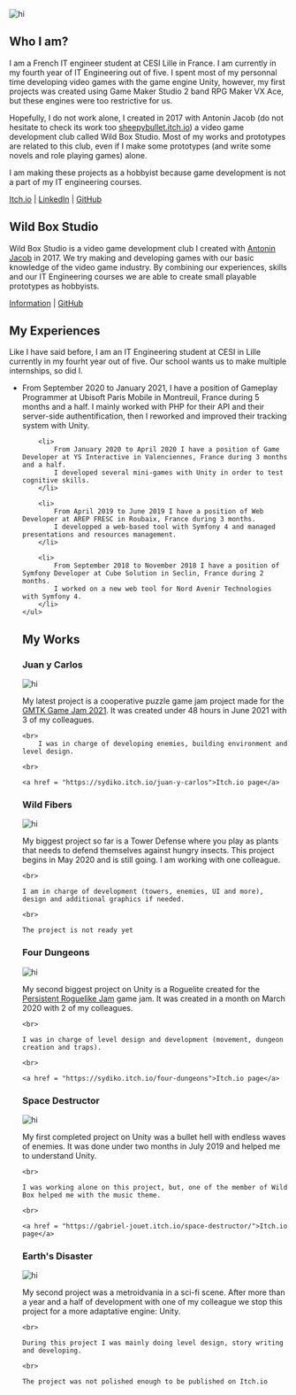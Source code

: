 <link rel="stylesheet" href="Style.css">
<img src="Gab Banner.png" alt="hi" class="banner"/>

## Who I am?
<p class="paragraph">
	I am a French IT engineer student at CESI Lille in France. I am currently in my fourth year of IT Engineering out of five.
	I spent most of my personnal time developing video games with the game engine Unity, however, my first projects was created using Game Maker Studio 2 band RPG Maker VX Ace, but these engines were too restrictive for us. 
</p>

<p class="paragraph">
	Hopefully, I do not work alone, I created in 2017 with Antonin Jacob (do not hesitate to check its work too <a href = "https://sheepybullet.itch.io/">sheepybullet.itch.io</a>) a video game development club called Wild Box Studio.
	Most of my works and prototypes are related to this club, even if I make some prototypes (and write some novels and role playing games) alone.
</p>

<p class="paragraph">
	I am making these projects as a hobbyist because game development is not a part of my IT engineering courses.
</p>

<p class="centered">
	<a href = "https://gabriel-jouet.itch.io/">Itch.io</a> |
	<a href = "https://www.linkedin.com/in/gabriel-jouet-2909aa15a/">LinkedIn</a> |
	<a href = "https://github.com/GabrielJouet">GitHub</a>
</p>


## Wild Box Studio
<p class="paragraph">
	Wild Box Studio is a video game development club I created with <a href ="https://www.linkedin.com/in/antonin-jacob-lille/">Antonin Jacob</a> in 2017. 
	We try making and developing games with our basic knowledge of the video game industry. 
	By combining our experiences, skills and our IT Engineering courses we are able to create small playable prototypes as hobbyists.
</p>

<p class="centered">
	<a href = "https://wild-box-studio.github.io/Wild-Box-Studio/">Information</a> |
	<a href = "https://github.com/Wild-Box-Studio">GitHub</a>
</p>


## My Experiences
<p class="paragraph">
	Like I have said before, I am an IT Engineering student at CESI in Lille currently in my fourht year out of five.
	Our school wants us to make multiple internships, so did I.
	<ul>
		<li>
			From September 2020 to January 2021, I have a position of Gameplay Programmer at Ubisoft Paris Mobile in Montreuil, France during 5 months and a half.
			I mainly worked with PHP for their API and their server-side authentification, then I reworked and improved their tracking system with Unity.
		</li>

		<li>
			From January 2020 to April 2020 I have a position of Game Developer at YS Interactive in Valenciennes, France during 3 months and a half.
			I developed several mini-games with Unity in order to test cognitive skills.
		</li>

		<li>
			From April 2019 to June 2019 I have a position of Web Developer at AREP FRESC in Roubaix, France during 3 months.
			I developped a web-based tool with Symfony 4 and managed presentations and resources management.
		</li>

		<li>
			From September 2018 to November 2018 I have a position of Symfony Developer at Cube Solution in Seclin, France during 2 months.
			I worked on a new web tool for Nord Avenir Technologies with Symfony 4.
		</li>
	</ul>
</p>


## My Works
### Juan y Carlos
<img src="Juan y Carlos.png" alt="hi" class="figure"/>

<p class="centered">
	My latest project is a cooperative puzzle game jam project made for the <a href="https://itch.io/jam/gmtk-2021">GMTK Game Jam 2021</a>. It was created under 48 hours in June 2021 with 3 of my colleagues.

	<br>
		I was in charge of developing enemies, building environment and level design.

	<br>
	
	<a href = "https://sydiko.itch.io/juan-y-carlos">Itch.io page</a>  
</p>


### Wild Fibers
<img src="Wild Fibers.png" alt="hi" class="figure"/>

<p class="centered">
	My biggest project so far is a Tower Defense where you play as plants that needs to defend themselves against hungry insects. This project begins in May 2020 and is still going. I am working with one colleague.
	
	<br>

	I am in charge of development (towers, enemies, UI and more), design and additional graphics if needed.

	<br>

	The project is not ready yet
</p>


### Four Dungeons
<img src="Four Dungeons.png" alt="hi" class="figure"/>

<p class="centered">
	My second biggest project on Unity is a Roguelite created for the <a href="https://itch.io/jam/persistent-roguelike-jam">Persistent Roguelike Jam</a> game jam. It was created in a month on March 2020 with 2 of my colleagues.

	<br>

	I was in charge of level design and development (movement, dungeon creation and traps).
	
	<br>

	<a href = "https://sydiko.itch.io/four-dungeons">Itch.io page</a> 
</p>


### Space Destructor
<img src="Space Destructor.png" alt="hi" class="figure"/>

<p class="centered">
	My first completed project on Unity was a bullet hell with endless waves of enemies. It was done under two months in July 2019 and helped me to understand Unity.
	
	<br>

	I was working alone on this project, but, one of the member of Wild Box helped me with the music theme.

	<br>

	<a href = "https://gabriel-jouet.itch.io/space-destructor/">Itch.io page</a>  
</p>


### Earth's Disaster
<img src="Earth's Disaster.png" alt="hi" class="figure"/>

<p class="centered">
	My second project was a metroidvania in a sci-fi scene. After more than a year and a half of development with one of my colleague we stop this project for a more adaptative engine: Unity.

	<br>

	During this project I was mainly doing level design, story writing and developing.
	
	<br>

	The project was not polished enough to be published on Itch.io
</p>
